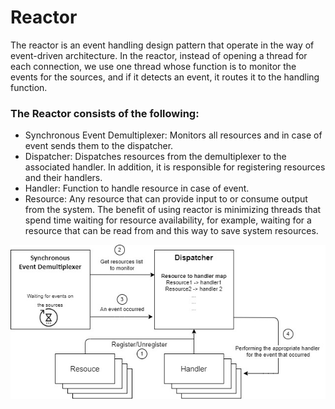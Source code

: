 # Reactor
The reactor is an event handling design pattern that operate in the way of event-driven architecture.
In the reactor, instead of opening a thread for each connection, we use one thread whose function is to monitor the events for the sources, and if it detects an event, it routes it to the handling function.
### The Reactor consists of the following:
* Synchronous Event Demultiplexer: Monitors all resources and in case of event sends them to the dispatcher.
* Dispatcher: Dispatches resources from the demultiplexer to the associated handler. In addition, it is responsible for registering resources and their handlers.
*  Handler: Function to handle resource in case of event.
* Resource: Any resource that can provide input to or consume output from the system.
The benefit of using reactor is minimizing threads that spend time waiting for resource availability, for example, waiting for a resource that can be read from and this way to save system resources. 

![GitHub Logo](etc/diagram.jpg)

